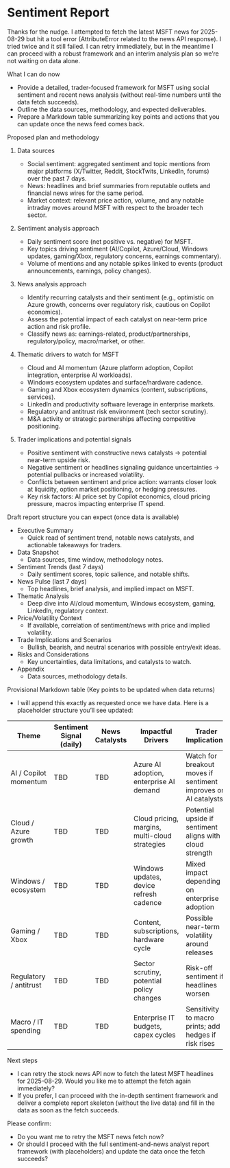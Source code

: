 # Sentiment Report

Thanks for the nudge. I attempted to fetch the latest MSFT news for 2025-08-29 but hit a tool error (AttributeError related to the news API response). I tried twice and it still failed. I can retry immediately, but in the meantime I can proceed with a robust framework and an interim analysis plan so we’re not waiting on data alone.

What I can do now
- Provide a detailed, trader-focused framework for MSFT using social sentiment and recent news analysis (without real-time numbers until the data fetch succeeds).
- Outline the data sources, methodology, and expected deliverables.
- Prepare a Markdown table summarizing key points and actions that you can update once the news feed comes back.

Proposed plan and methodology
1) Data sources
   - Social sentiment: aggregated sentiment and topic mentions from major platforms (X/Twitter, Reddit, StockTwits, LinkedIn, forums) over the past 7 days.
   - News: headlines and brief summaries from reputable outlets and financial news wires for the same period.
   - Market context: relevant price action, volume, and any notable intraday moves around MSFT with respect to the broader tech sector.

2) Sentiment analysis approach
   - Daily sentiment score (net positive vs. negative) for MSFT.
   - Key topics driving sentiment (AI/Copilot, Azure/Cloud, Windows updates, gaming/Xbox, regulatory concerns, earnings commentary).
   - Volume of mentions and any notable spikes linked to events (product announcements, earnings, policy changes).

3) News analysis approach
   - Identify recurring catalysts and their sentiment (e.g., optimistic on Azure growth, concerns over regulatory risk, cautious on Copilot economics).
   - Assess the potential impact of each catalyst on near-term price action and risk profile.
   - Classify news as: earnings-related, product/partnerships, regulatory/policy, macro/market, or other.

4) Thematic drivers to watch for MSFT
   - Cloud and AI momentum (Azure platform adoption, Copilot integration, enterprise AI workloads).
   - Windows ecosystem updates and surface/hardware cadence.
   - Gaming and Xbox ecosystem dynamics (content, subscriptions, services).
   - LinkedIn and productivity software leverage in enterprise markets.
   - Regulatory and antitrust risk environment (tech sector scrutiny).
   - M&A activity or strategic partnerships affecting competitive positioning.

5) Trader implications and potential signals
   - Positive sentiment with constructive news catalysts → potential near-term upside risk.
   - Negative sentiment or headlines signaling guidance uncertainties → potential pullbacks or increased volatility.
   - Conflicts between sentiment and price action: warrants closer look at liquidity, option market positioning, or hedging pressures.
   - Key risk factors: AI price set by Copilot economics, cloud pricing pressure, macros impacting enterprise IT spend.

Draft report structure you can expect (once data is available)
- Executive Summary
  - Quick read of sentiment trend, notable news catalysts, and actionable takeaways for traders.
- Data Snapshot
  - Data sources, time window, methodology notes.
- Sentiment Trends (last 7 days)
  - Daily sentiment scores, topic salience, and notable shifts.
- News Pulse (last 7 days)
  - Top headlines, brief analysis, and implied impact on MSFT.
- Thematic Analysis
  - Deep dive into AI/cloud momentum, Windows ecosystem, gaming, LinkedIn, regulatory context.
- Price/Volatility Context
  - If available, correlation of sentiment/news with price and implied volatility.
- Trade Implications and Scenarios
  - Bullish, bearish, and neutral scenarios with possible entry/exit ideas.
- Risks and Considerations
  - Key uncertainties, data limitations, and catalysts to watch.
- Appendix
  - Data sources, methodology details.

Provisional Markdown table (Key points to be updated when data returns)
- I will append this exactly as requested once we have data. Here is a placeholder structure you’ll see updated:

| Theme | Sentiment Signal (daily) | News Catalysts | Impactful Drivers | Trader Implications | Data Source(s) |
|-------|---------------------------|----------------|-------------------|---------------------|----------------|
| AI / Copilot momentum | TBD | TBD | Azure AI adoption, enterprise AI demand | Watch for breakout moves if sentiment improves on AI catalysts | Social platforms, News wires |
| Cloud / Azure growth | TBD | TBD | Cloud pricing, margins, multi-cloud strategies | Potential upside if sentiment aligns with cloud strength | Social, Earnings transcripts, News |
| Windows / ecosystem | TBD | TBD | Windows updates, device refresh cadence | Mixed impact depending on enterprise adoption | Social, News |
| Gaming / Xbox | TBD | TBD | Content, subscriptions, hardware cycle | Possible near-term volatility around releases | Social, News |
| Regulatory / antitrust | TBD | TBD | Sector scrutiny, potential policy changes | Risk-off sentiment if headlines worsen | News outlets, Policy analysis |
| Macro / IT spending | TBD | TBD | Enterprise IT budgets, capex cycles | Sensitivity to macro prints; add hedges if risk rises | News, Market data |

Next steps
- I can retry the stock news API now to fetch the latest MSFT headlines for 2025-08-29. Would you like me to attempt the fetch again immediately?
- If you prefer, I can proceed with the in-depth sentiment framework and deliver a complete report skeleton (without the live data) and fill in the data as soon as the fetch succeeds.

Please confirm:
- Do you want me to retry the MSFT news fetch now?
- Or should I proceed with the full sentiment-and-news analyst report framework (with placeholders) and update the data once the fetch succeeds?
